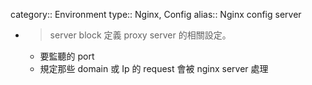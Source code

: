 category:: Environment
type:: Nginx, Config
alias:: Nginx config server

- > server block 定義 proxy server 的相關設定。
	- 要監聽的 port
	- 規定那些 domain 或 Ip 的 request 會被 nginx server 處理